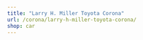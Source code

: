 ```yaml
---
title: "Larry H. Miller Toyota Corona"
url: /corona/larry-h-miller-toyota-corona/
shop: car
---
```

